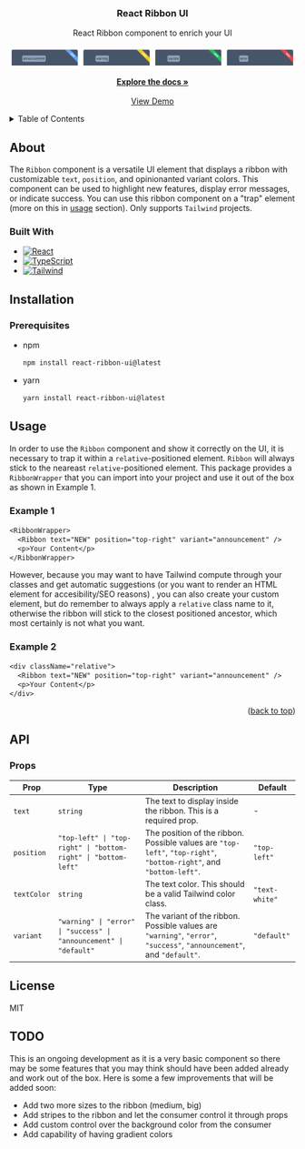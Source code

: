 <!-- PROJECT LOGO -->
<br />
<div align="center">
  <h3 align="center">React Ribbon UI</h3>
  
  <p align="center">
    React Ribbon component to enrich your UI
    <br />
    <br />
    <img src="image.png" alt="React Ribbon UI"/>
    <br />
    <br />
    <a href="https://github.com/token-ed/react-ribbon-ui"><strong>Explore the docs »</strong></a>
    <br />
    <br />
    <a href="https://github.com/token-ed/react-ribbon-ui">View Demo</a>
  </p>
</div>

<!-- TABLE OF CONTENTS -->
<details>
  <summary>Table of Contents</summary>
  <ol>
    <li>
      <a href="#about">About</a>
      <ul>
        <li><a href="#built-with">Built With</a></li>
      </ul>
    </li>
    <li>
      <a href="#installation">Installation</a>
      <ul>
        <li><a href="#prerequisites">Prerequisites</a></li>
      </ul>
    </li>
     <li>
      <a href="#usage">Usage</a>
      <ul>
        <li><a href="#example-1">Example 1</a></li>
        <li><a href="#example-2">Example 2</a></li>
      </ul>
    </li>
    <li>
      <a href="#api">API</a>
      <ul>
        <li><a href="#props">Props</a></li>
      </ul>
    </li>
    <li><a href="#license">License</a></li>
    <li><a href="#todo">TODO</a></li>
  </ol>
</details>

<!-- ABOUT THE PROJECT -->

## About

The `Ribbon` component is a versatile UI element that displays a ribbon with customizable `text`, `position`, and opinionanted variant colors. This component can be used to highlight new features, display error messages, or indicate success. You can use this ribbon component on a "trap" element (more on this in [usage](#usage) section). Only supports `Tailwind` projects.

### Built With

- [![React][React.js]][React-url]
- [![TypeScript][TypeScript]][TypeScript-url]
- [![Tailwind][Tailwind]][Tailwind-url]

<!-- GETTING STARTED -->

## Installation

### Prerequisites

- npm

  ```sh
  npm install react-ribbon-ui@latest
  ```

- yarn
  ```sh
  yarn install react-ribbon-ui@latest
  ```

<!-- USAGE EXAMPLES -->

## Usage

In order to use the `Ribbon` component and show it correctly on the UI, it is necessary to trap it within a `relative`-positioned element. `Ribbon` will always stick to the neareast `relative`-positioned element. This package provides a `RibbonWrapper` that you can import into your project and use it out of the box as shown in Example 1.

### Example 1

```tsx
<RibbonWrapper>
  <Ribbon text="NEW" position="top-right" variant="announcement" />
  <p>Your Content</p>
</RibbonWrapper>
```

However, because you may want to have Tailwind compute through your classes and get automatic suggestions (or you want to render an HTML element for accesibility/SEO reasons) , you can also create your custom element, but do remember to always apply a `relative` class name to it, otherwise the ribbon will stick to the closest positioned ancestor, which most certainly is not what you want.

### Example 2

```tsx
<div className="relative">
  <Ribbon text="NEW" position="top-right" variant="announcement" />
  <p>Your Content</p>
</div>
```

<p align="right">(<a href="#readme-top">back to top</a>)</p>

## API

### Props

| Prop        | Type                                                               | Description                                                                                                            | Default        |
| ----------- | ------------------------------------------------------------------ | ---------------------------------------------------------------------------------------------------------------------- | -------------- |
| `text`      | `string`                                                           | The text to display inside the ribbon. This is a required prop.                                                        | -              |
| `position`  | `"top-left" \| "top-right" \| "bottom-right" \| "bottom-left"`     | The position of the ribbon. Possible values are `"top-left"`, `"top-right"`, `"bottom-right"`, and `"bottom-left"`.    | `"top-left"`   |
| `textColor` | `string`                                                           | The text color. This should be a valid Tailwind color class.                                                           | `"text-white"` |
| `variant`   | `"warning" \| "error" \| "success" \| "announcement" \| "default"` | The variant of the ribbon. Possible values are `"warning"`, `"error"`, `"success"`, `"announcement"`, and `"default"`. | `"default"`    |

<!-- LICENSE -->

## License

MIT

<!-- ACKNOWLEDGMENTS -->

## TODO

This is an ongoing development as it is a very basic component so there may be some features that you may think should have been added already and work out of the box. Here is some a few improvements that will be added soon:

- Add two more sizes to the ribbon (medium, big)
- Add stripes to the ribbon and let the consumer control it through props
- Add custom control over the background color from the consumer
- Add capability of having gradient colors

[TypeScript]: https://img.shields.io/badge/TypeScript-3178C6?style=for-the-badge&logo=typescript&logoColor=white
[Tailwind]: https://img.shields.io/badge/tailwindcss-0F172A?&logo=tailwindcss
[React.js]: https://img.shields.io/badge/React-20232A?style=for-the-badge&logo=react&logoColor=61DAFB
[React-url]: https://react.dev/
[TypeScript-url]: https://www.typescriptlang.org/
[Tailwind-url]: https://tailwindcss.com/
